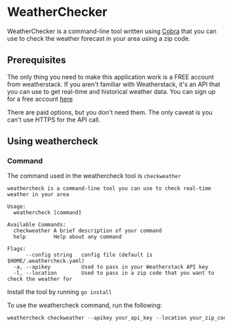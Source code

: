 # WeatherChecker
WeatherChecker is a command-line tool written using [Cobra](https://github.com/spf13/cobra) that you can use to check the weather forecast in your area using a zip code.

## Prerequisites
The only thing you need to make this application work is a FREE account from weatherstack. If you aren't familiar with Weatherstack, it's an API that you can use to get real-time and historical weather data. You can sign up for a free account [here](https://weatherstack.com/)

There are paid options, but you don't need them. The only caveat is you can't use HTTPS for the API call.

## Using weathercheck

### Command
The command used in the weathercheck tool is `checkweather`

```shell
weathercheck is a command-line tool you can use to check real-time weather in your area

Usage:
  weathercheck [command]

Available Commands:
  checkweather A brief description of your command
  help         Help about any command

Flags:
      --config string   config file (default is $HOME/.weathercheck.yaml)
  -a, --apikey          Used to pass in your Weatherstack API key
  -l, --location        Used to pass in a zip code that you want to check the weather for
```

Install the tool by running `go install`

To use the weathercheck command, run the following:
```go
weathercheck checkweather --apikey your_api_key --location your_zip_code
```